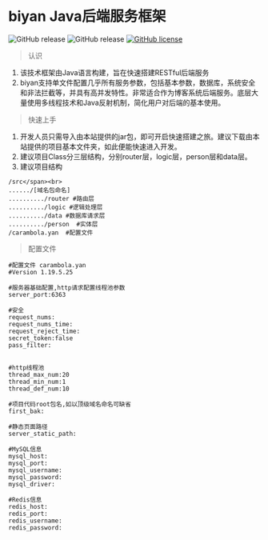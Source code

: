 <div  style="align:center">
<H1 >biyan Java后端服务框架</H1>
<img alt="GitHub release" src="https://img.shields.io/badge/java-%3E%3D1.8-blue">
<img alt="GitHub release" src="https://img.shields.io/github/release-pre/BegoniaGit/biyan">
<a href="https://github.com/BegoniaGit/biyan/blob/master/LICENSE"><img alt="GitHub license" src="https://img.shields.io/github/license/BegoniaGit/biyan"></a></image>
</div>

> 认识
1. 该技术框架由Java语言构建，旨在快速搭建RESTful后端服务
2. biyan支持单文件配置几乎所有服务参数，包括基本参数，数据库，系统安全和非法拦截等，并具有高并发特性。非常适合作为博客系统后端服务。底层大量使用多线程技术和Java反射机制，简化用户对后端的基本使用。

> 快速上手
1. 开发人员只需导入由本站提供的jar包，即可开启快速搭建之旅。建议下载由本站提供的项目基本文件夹，如此便能快速进入开发。
2. 建议项目Class分三层结构，分别router层，logic层，person层和data层。
3. 建议项目结构
```
/src</span><br>
....../[域名包命名]
........../router #路由层
........../logic #逻辑处理层
........../data #数据库请求层
........../person  #实体层
/carambola.yan  #配置文件
```

> 配置文件
````
#配置文件 carambola.yan
#Version 1.19.5.25

#服务器基础配置,http请求配置线程池参数
server_port:6363

#安全
request_nums:
request_nums_time:
request_reject_time:
secret_token:false
pass_filter:


#http线程池
thread_max_num:20
thread_min_num:1
thread_def_num:10

#项目代码root包名,如以顶级域名命名可缺省
first_bak:

#静态页面路径
server_static_path:

#MySQL信息
mysql_host:
mysql_port:
mysql_username:
mysql_password:
mysql_driver:

#Redis信息
redis_host:
redis_port:
redis_username:
redis_password:

````

